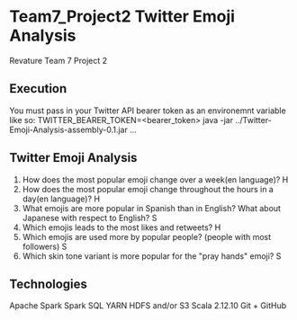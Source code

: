 # Team7_Project2 Twitter Emoji Analysis
Revature Team 7 Project 2 

## Execution
You must pass in your Twitter API bearer token as an environemnt variable like so:
TWITTER_BEARER_TOKEN=<bearer_token> java -jar ../Twitter-Emoji-Analysis-assembly-0.1.jar <function> <param1> <param2> ...

## Twitter Emoji Analysis
1. How does the most popular emoji change over a week(en language)? H
2. How does the most popular emoji change throughout the hours in a day(en language)? H
3. What emojis are more popular in Spanish than in English? What about Japanese with respect to English? S
4. Which emojis leads to the most likes and retweets? H
5. Which emojis are used more by popular people? (people with most followers) S
6. Which skin tone variant is more popular for the "pray hands" emoji? S

## Technologies
Apache Spark
Spark SQL
YARN
HDFS and/or S3
Scala 2.12.10
Git + GitHub
